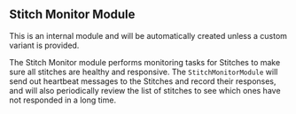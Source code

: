 ﻿## Stitch Monitor Module

This is an internal module and will be automatically created unless a custom variant is provided.

The Stitch Monitor module performs monitoring tasks for Stitches to make sure all stitches are healthy and responsive. The `StitchMonitorModule` will send out heartbeat messages to the Stitches and record their responses, and will also periodically review the list of stitches to see which ones have not responded in a long time.